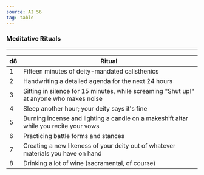 ```yaml
---
source: AI 56
tag: table
---
```


### Meditative Rituals
---
|d8|Ritual|
|----|------------|
|1|Fifteen minutes of deity-mandated calisthenics|
|2|Handwriting a detailed agenda for the next 24 hours|
|3|Sitting in silence for 15 minutes, while screaming "Shut up!" at anyone who makes noise|
|4|Sleep another hour; your deity says it's fine|
|5|Burning incense and lighting a candle on a makeshift altar while you recite your vows|
|6|Practicing battle forms and stances|
|7|Creating a new likeness of your deity out of whatever materials you have on hand|
|8|Drinking a lot of wine (sacramental, of course)|
